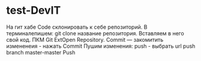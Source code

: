 # test-DevIT

На гит хабе Code склонировать к себе репозиторий. В терминалепишем: git clone название репозитория.
Вставляем в него свой код.
ПКМ Git ExtOpen Repository.
Commit — закомитить измененеия - нажать Commit
Пушим изменения:
push - выбрать url
push branch master-master
Push
